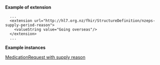 
**Example of extension**

```
  ...
  <extension url="http://hl7.org.nz/fhir/StructureDefinition/nzeps-supply-period-reason">
    <valueString value="Going overseas"/>
  </extension>
  ...

```

**Example instances**

[MedicationRequest with supply reason](MedicationRequest-medicationrequest-nzeps-supply-period-reason.html)